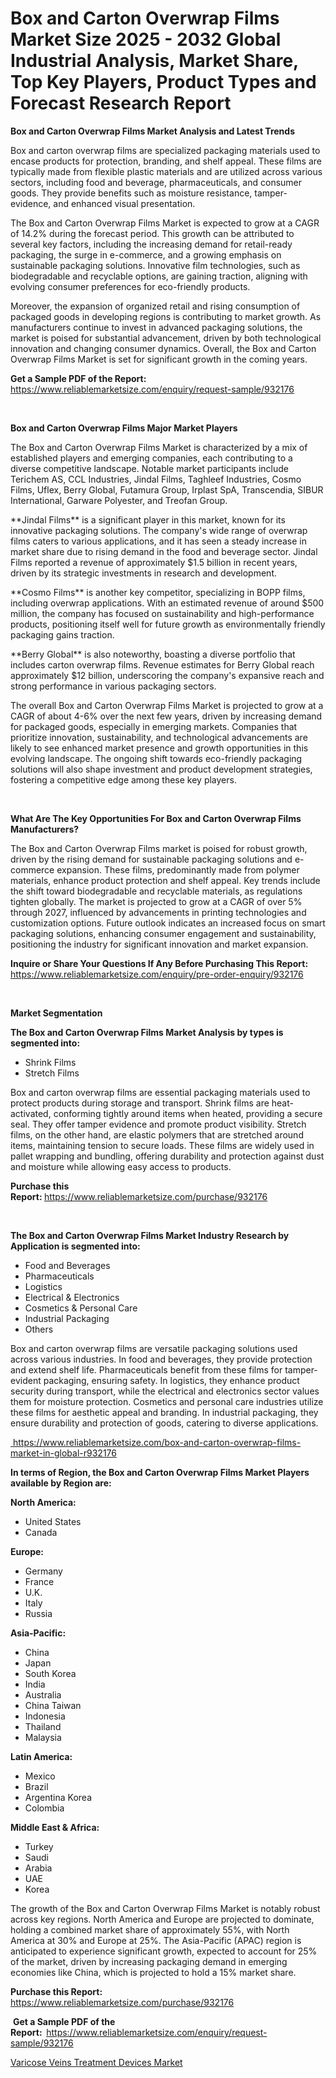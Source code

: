 <p><h1>Box and Carton Overwrap Films Market Size 2025 - 2032 Global Industrial Analysis, Market Share, Top Key Players, Product Types and Forecast Research Report</h1></p><p><strong>Box and Carton Overwrap Films Market Analysis and Latest Trends</strong></p>
<p><p>Box and carton overwrap films are specialized packaging materials used to encase products for protection, branding, and shelf appeal. These films are typically made from flexible plastic materials and are utilized across various sectors, including food and beverage, pharmaceuticals, and consumer goods. They provide benefits such as moisture resistance, tamper-evidence, and enhanced visual presentation.</p><p>The Box and Carton Overwrap Films Market is expected to grow at a CAGR of 14.2% during the forecast period. This growth can be attributed to several key factors, including the increasing demand for retail-ready packaging, the surge in e-commerce, and a growing emphasis on sustainable packaging solutions. Innovative film technologies, such as biodegradable and recyclable options, are gaining traction, aligning with evolving consumer preferences for eco-friendly products.</p><p>Moreover, the expansion of organized retail and rising consumption of packaged goods in developing regions is contributing to market growth. As manufacturers continue to invest in advanced packaging solutions, the market is poised for substantial advancement, driven by both technological innovation and changing consumer dynamics. Overall, the Box and Carton Overwrap Films Market is set for significant growth in the coming years.</p></p>
<p><strong>Get a Sample PDF of the Report:&nbsp;</strong> <a href="https://www.reliablemarketsize.com/enquiry/request-sample/932176?utm_campaign=1103&utm_medium=2&utm_source=Github&utm_content=ia&utm_term=21032025&utm_id=box-and-carton-overwrap-films">https://www.reliablemarketsize.com/enquiry/request-sample/932176</a></p>
<p>&nbsp;</p>
<p><strong>Box and Carton Overwrap Films Major Market Players</strong></p>
<p><p>The Box and Carton Overwrap Films Market is characterized by a mix of established players and emerging companies, each contributing to a diverse competitive landscape. Notable market participants include Terichem AS, CCL Industries, Jindal Films, Taghleef Industries, Cosmo Films, Uflex, Berry Global, Futamura Group, Irplast SpA, Transcendia, SIBUR International, Garware Polyester, and Treofan Group.</p><p>**Jindal Films** is a significant player in this market, known for its innovative packaging solutions. The company's wide range of overwrap films caters to various applications, and it has seen a steady increase in market share due to rising demand in the food and beverage sector. Jindal Films reported a revenue of approximately $1.5 billion in recent years, driven by its strategic investments in research and development.</p><p>**Cosmo Films** is another key competitor, specializing in BOPP films, including overwrap applications. With an estimated revenue of around $500 million, the company has focused on sustainability and high-performance products, positioning itself well for future growth as environmentally friendly packaging gains traction.</p><p>**Berry Global** is also noteworthy, boasting a diverse portfolio that includes carton overwrap films. Revenue estimates for Berry Global reach approximately $12 billion, underscoring the company's expansive reach and strong performance in various packaging sectors.</p><p>The overall Box and Carton Overwrap Films Market is projected to grow at a CAGR of about 4-6% over the next few years, driven by increasing demand for packaged goods, especially in emerging markets. Companies that prioritize innovation, sustainability, and technological advancements are likely to see enhanced market presence and growth opportunities in this evolving landscape. The ongoing shift towards eco-friendly packaging solutions will also shape investment and product development strategies, fostering a competitive edge among these key players.</p></p>
<p>&nbsp;</p>
<p><strong>What Are The Key Opportunities For Box and Carton Overwrap Films Manufacturers?</strong></p>
<p><p>The Box and Carton Overwrap Films market is poised for robust growth, driven by the rising demand for sustainable packaging solutions and e-commerce expansion. These films, predominantly made from polymer materials, enhance product protection and shelf appeal. Key trends include the shift toward biodegradable and recyclable materials, as regulations tighten globally. The market is projected to grow at a CAGR of over 5% through 2027, influenced by advancements in printing technologies and customization options. Future outlook indicates an increased focus on smart packaging solutions, enhancing consumer engagement and sustainability, positioning the industry for significant innovation and market expansion.</p></p>
<p><strong>Inquire or Share Your Questions If Any Before Purchasing This Report:</strong> <a href="https://www.reliablemarketsize.com/enquiry/pre-order-enquiry/932176?utm_campaign=1103&utm_medium=2&utm_source=Github&utm_content=ia&utm_term=21032025&utm_id=box-and-carton-overwrap-films">https://www.reliablemarketsize.com/enquiry/pre-order-enquiry/932176</a></p>
<p>&nbsp;</p>
<p><strong>Market Segmentation</strong></p>
<p><strong>The Box and Carton Overwrap Films Market Analysis by types is segmented into:</strong></p>
<p><ul><li>Shrink Films</li><li>Stretch Films</li></ul></p>
<p><p>Box and carton overwrap films are essential packaging materials used to protect products during storage and transport. Shrink films are heat-activated, conforming tightly around items when heated, providing a secure seal. They offer tamper evidence and promote product visibility. Stretch films, on the other hand, are elastic polymers that are stretched around items, maintaining tension to secure loads. These films are widely used in pallet wrapping and bundling, offering durability and protection against dust and moisture while allowing easy access to products.</p></p>
<p><strong>Purchase this Report:&nbsp;</strong><a href="https://www.reliablemarketsize.com/purchase/932176?utm_campaign=1103&utm_medium=2&utm_source=Github&utm_content=ia&utm_term=21032025&utm_id=box-and-carton-overwrap-films">https://www.reliablemarketsize.com/purchase/932176</a></p>
<p>&nbsp;</p>
<p><strong>The Box and Carton Overwrap Films Market Industry Research by Application is segmented into:</strong></p>
<p><ul><li>Food and Beverages</li><li>Pharmaceuticals</li><li>Logistics</li><li>Electrical & Electronics</li><li>Cosmetics & Personal Care</li><li>Industrial Packaging</li><li>Others</li></ul></p>
<p><p>Box and carton overwrap films are versatile packaging solutions used across various industries. In food and beverages, they provide protection and extend shelf life. Pharmaceuticals benefit from these films for tamper-evident packaging, ensuring safety. In logistics, they enhance product security during transport, while the electrical and electronics sector values them for moisture protection. Cosmetics and personal care industries utilize these films for aesthetic appeal and branding. In industrial packaging, they ensure durability and protection of goods, catering to diverse applications.</p></p>
<p><a href="https://www.reliablemarketsize.com/box-and-carton-overwrap-films-market-in-global-r932176?utm_campaign=1103&utm_medium=2&utm_source=Github&utm_content=ia&utm_term=21032025&utm_id=box-and-carton-overwrap-films">&nbsp;https://www.reliablemarketsize.com/box-and-carton-overwrap-films-market-in-global-r932176</a></p>
<p><strong>In terms of Region, the Box and Carton Overwrap Films Market Players available by Region are:</strong></p>
<p>
    <p> <strong> North America: </strong>
        <ul>
            <li>United States</li>
            <li>Canada</li>
        </ul>
        </p> 
    <p> <strong> Europe: </strong>
        <ul>
            <li>Germany</li>
            <li>France</li>
            <li>U.K.</li>
            <li>Italy</li>
            <li>Russia</li>
        </ul>
        </p> 
    <p> <strong> Asia-Pacific: </strong>
        <ul>
            <li>China</li>
            <li>Japan</li>
            <li>South Korea</li>
            <li>India</li>
            <li>Australia</li>
            <li>China Taiwan</li>
            <li>Indonesia</li>
            <li>Thailand</li>
            <li>Malaysia</li>
        </ul>
        </p> 
    <p> <strong> Latin America: </strong>
        <ul>
            <li>Mexico</li>
            <li>Brazil</li>
            <li>Argentina Korea</li>
            <li>Colombia</li>
        </ul>
        </p> 
    <p> <strong> Middle East & Africa: </strong>
        <ul>
            <li>Turkey</li>
            <li>Saudi</li>
            <li>Arabia</li>
            <li>UAE</li>
            <li>Korea</li>
        </ul>
    </p>
    </p>
<p><p>The growth of the Box and Carton Overwrap Films Market is notably robust across key regions. North America and Europe are projected to dominate, holding a combined market share of approximately 55%, with North America at 30% and Europe at 25%. The Asia-Pacific (APAC) region is anticipated to experience significant growth, expected to account for 25% of the market, driven by increasing packaging demand in emerging economies like China, which is projected to hold a 15% market share.</p></p>
<p><strong>Purchase this Report: </strong><a href="https://www.reliablemarketsize.com/purchase/932176?utm_campaign=1103&utm_medium=2&utm_source=Github&utm_content=ia&utm_term=21032025&utm_id=box-and-carton-overwrap-films">https://www.reliablemarketsize.com/purchase/932176</a></p>
<p>&nbsp;<strong>Get a Sample PDF of the Report:&nbsp;&nbsp;</strong><a href="https://www.reliablemarketsize.com/enquiry/request-sample/932176?utm_campaign=1103&utm_medium=2&utm_source=Github&utm_content=ia&utm_term=21032025&utm_id=box-and-carton-overwrap-films">https://www.reliablemarketsize.com/enquiry/request-sample/932176</a></p>
<p><strong></strong></p>
<p><p><a href="https://github.com/gdfhhhj/Market-Research-Report-List-7/blob/main/varicose-veins-treatment-devices-market.md?utm_campaign=1103&utm_medium=2&utm_source=Github&utm_content=ia&utm_term=21032025&utm_id=box-and-carton-overwrap-films">Varicose Veins Treatment Devices Market</a></p></p>